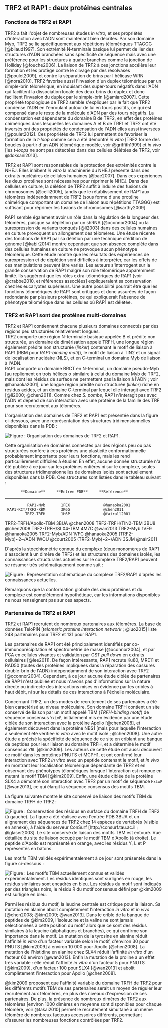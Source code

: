 ## TRF2 et RAP1 : deux protéines centrales

### Fonctions de TRF2 et RAP1

TRF2 a fait l'objet de nombreuses études *in vitro*, et ses propriétés
d'interaction avec l'ADN sont maintenant bien décrites.
Par son domaine Myb, TRF2 se lie spécifiquement aux répétitions télomériques
TTAGGG [@bilaud1997]. Son extrémité N-terminale basique lui permet de lier des
structures d'ADN branchées sans spécificité de séquence mais avec une préférence
pour les structures à quatre branches comme la jonction de Holliday
[@fouche2006]. La liaison de TRF2 à ces jonctions accélère leur formation et les
protège contre le clivage par des résolvases [@poulet2009], et contre la
séparation de brins par l'hélicase WRN [@nora2010]. TRF2 favorise aussi
l'invasion d'un duplex télomérique par un simple-brin télomérique, en induisant
des super-tours négatifs dans l'ADN qui facilitent la dissociation locale des
deux brins du duplex et donc facilitent l'invasion du duplex par le simple-brin
[@amiard2007]. Cette propriété topologique de TRF2 semble s'expliquer par le
fait que TRF2 condense l'ADN en l'enroulant autour de lui en tours positifs, ce
qui est compensé dans le reste de la molécule d'ADN par des tours négatifs.
La condensation est dépendante du domaine B de TRF2, en effet des protéines
chimériques dans lesquelles les domaines A et B de TRF1 et TRF2 ont été inversés
ont des propriétés de condensation de l'ADN elles aussi inversées [@poulet2012].
Ces propriétés de TRF2 lui permettent de favoriser la formation de la *t-loop*
comme cela a été démontré *in vitro* [TRF2 forme des boucles à partir d'un ADN
télomérique modèle, voir @griffith1999] et *in vivo* [les *t-loops* ne sont pas
détectées dans des cellules délétées de TRF2, voir @doksani2013].

TRF2 et RAP1 sont responsables de la protection des extrémités contre le NHEJ.
Elles inhibent *in vitro* la machinerie du NHEJ présente dans des extraits
nucléaires de cellules humaines [@bae2007]. Dans ces expériences les deux
protéines sont nécessaires pour réprimer le NHEJ. Dans des cellules en culture,
la délétion de TRF2 suffit à induire des fusions de chromosomes [@celli2005],
tandis que le rétablissement de RAP1 aux télomères indépendamment de TRF2 (sous
forme d'une protéine chimérique comportant un domaine de liaison aux répétitions
TTAGGG) est suffisant pour réprimer les fusions de chromosomes [@sarthy2009].

RAP1 semble également avoir un rôle dans la régulation de la longueur des
télomères, puisque sa déplétion par un shRNA [@oconnor2004] ou la surexpression
de variants tronqués [@li2003] dans des cellules humaines en culture provoquent
un allongement des télomères. Une étude récente des fonctions de RAP1 par sa
délétion par une technique d'édition de génome [@kabir2014] montre cependant que
son absence complète dans des cellules humaines en culture ne provoque aucun
phénotype télomérique. Cette étude montre que les résultats des expériences de
surexpression et de déplétion sont difficiles à interpréter, car les effets de
ces manipulations peuvent être variés. Les auteurs s'interrogent sur la grande
conservation de RAP1 malgré son rôle télomérique apparemment limité.
Ils suggèrent que les rôles extra-télomériques de RAP1 [voir @crabbe2010, et
références associées] expliqueraient sa conservation chez les eucaryotes
supérieurs. Une autre possibilité pourrait être que les fonctions télomériques
de RAP1 sont critiques et donc assurées de façon redondante par plusieurs
protéines, ce qui expliquerait l'absence de phénotype télomérique dans les
cellules où RAP1 est délétée.


### TRF2 et RAP1 sont des protéines multi-domaines

TRF2 et RAP1 contiennent chacune plusieurs domaines connectés par des régions
peu structurées relativement longues.  
TRF2 comporte une région N-terminale basique appelée B et prédite non
structurée, un domaine de dimérisation appelé TRFH, une longue région également
prédite non structurée (*linker*) contenant le motif de liaison à RAP1 (RBM pour
*RAP1-binding motif*), le motif de liaison à TIN2 et un signal de localisation
nucléaire (NLS), et en C-terminal un domaine Myb de liaison à l'ADN.  
RAP1 comporte un domaine BRCT en N-terminal, un domaine pseudo-Myb
[au repliement en trois hélices α similaire à celui du domaine Myb de TRF2,
mais dont les résidus de surface ne permettent pas la liaison à l'ADN ; voir
@hanaoka2001], une longue région prédite non structurée (*linker*) riche en
résidus acides, et un domaine C-terminal par lequel elle interagit avec TRF2
[@li2000; @chen2011]. Comme chez *S. pombe*, RAP1 n'interagit pas avec l'ADN et
dépend de son interaction avec une protéine de la famille des TRF pour son
recrutement aux télomères.

L'organisation des domaines de TRF2 et RAP1 est présentée dans la figure
ci-dessous, avec une représentation des structures tridimensionnelles
disponibles dans la PDB :

![Figure : Organisation des domaines de TRF2 et RAP1.](intro/figures/domaines-trf2-rap1.png)

Cette organisation en domaines connectés par des régions peu ou pas structurées
confère à ces protéines une plasticité conformationnelle probablement importante
pour leurs fonctions, mais les rend particulièrement difficiles à étudier.
En effet, aucune donnée structurale n'a été publiée à ce jour sur les protéines
entières ni sur le complexe, seules des structures tridimensionnelles de
domaines isolés sont actuellement disponibles dans la PDB. Ces structures sont
listées dans le tableau suivant :

           **Domaine**     **Entrée PDB**     **Référence**
----------------------    ----------------    ----------------
              RAP1-Myb       1FEX               @hanaoka2001
     RAP1-RCT/TRF2-RBM       3K6G               @chen2011
             TRF2-TRFH       1H6P               @fairall2001
  TRF2-TRFH/Apollo-TBM       3BUA               @chen2008
    TRF2-TRFH/TIN2-TBM       3BU8               @chen2008
    TRF2-TRFH/SLX4-TBM       4M7C               @wan2013
              TRF2-Myb       1VF9               @hanaoka2005
          TRF2-Myb/ADN       1VFC               @hanaoka2005
     (TRF2-Myb)~2~/ADN       1WOU               @court2005
     (TRF2-Myb)~2~/ADN       3SJM               @nair2011

D'après la stoechiométrie connue du complexe (deux monomères de RAP1 s'associent
à un dimère de TRF2) et les structures des domaines isolés, les connaissances
structurales actuelles sur le complexe TRF2/RAP1 peuvent se résumer très
schématiquement comme suit :

![Figure : Représentation schématique du complexe TRF2/RAP1 d'après les connaissances actuelles.](intro/figures/cplx-t2r1-schema.png)

Remarquons que la conformation globale des deux protéines et du complexe est
complètement hypothétique, car les informations disponibles ne nous renseignent
pas sur ces aspects.


### Partenaires de TRF2 et RAP1

TRF2 et RAP1 recrutent de nombreux partenaires aux télomères. La base de données
TeloPIN [*telomeric proteins interaction network* ; @luo2015] liste 248
partenaires pour TRF2 et 131 pour RAP1.

Les partenaires de RAP1 ont été principalement identifiés par
co-immunoprécipitation et spectrométrie de masse [@oconnor2004], et par PCA en
cellules vivantes et validation par GST *pull down* en extraits cellulaires
[@lee2011]. De façon intéressante, RAP1 recrute Ku80, MRE11 et RAD50 (toutes des
protéines impliquées dans la réparation des cassures double-brin de l'ADN)
indépendamment de son interaction avec TRF2 [@oconnor2004]. Cependant, à ce jour
aucune étude ciblée de partenaires de RAP1 n'est publiée et nous n'avons pas
d'informations sur la nature directe ou indirecte des interactions mises en
évidence par les cribles à haut débit, ni sur les détails de ces interactions
à l'échelle moléculaire.

Concernant TRF2, un des modes de recrutement de ses partenaires a été bien
caractérisé au niveau moléculaire. Son domaine TRFH contient un site conservé de
liaison par un motif appelé TBM (*TRFH-binding motif*) de séquence consensus
`YxLxP`, initialement mis en évidence par une étude ciblée de son interaction
avec la protéine Apollo [@chen2008], et également découvert dans la protéine
NBS1 [mais pour laquelle l'interaction a seulement été vérifiée *in vitro* avec
le motif isolé ; @chen2008]. Une autre étude a précisé la spécificité de
séquence de ce site en criblant une banque de peptides pour leur liaison au
domaine TRFH, et a déterminé le motif consensus `YRL` [@kim2009]. Les auteurs de
cette étude ont aussi découvert ce motif dans les protéines PNUTS et MCPH1, et
ont confirmé leur interaction avec TRF2 *in vitro* avec un peptide contenant le
motif, et *in vivo* en montrant leur localisation télomérique dépendante de TRF2
et en observant des phénotypes télomériques lorsque l'interaction est rompue en
mutant le motif TBM [@kim2009]. Enfin, une étude ciblée de la protéine SLX4
a démontré son interaction avec TRF2 par un motif de séquence `HxLxP`
[@wan2013], ce qui élargit la séquence consensus des motifs TBM.

La figure suivante montre le site conservé de liaison des motifs TBM du domaine
TRFH de TRF2 :

![Figure : **Conservation des résidus en surface du domaine TRFH de TRF2** (à gauche). La figure a été réalisée avec l'entrée PDB 3BUA et un alignement des séquences de TRF2 chez 14 espèces de vertébrés (visible en annexe), à l'aide du serveur ConSurf [<http://consurf.tau.ac.il> ; @glaser2003]. Le site conservé de liaison des motifs TBM est entouré. **Vue détaillée du site de liaison occupé par le motif TBM d'Apollo** (à droite). Le peptide d'Apollo est représenté en orange, avec les résidus Y, L et P représentés en bâtons.](intro/figures/trfh-consurf-tbm.png)

Les motifs TBM validés expérimentalement à ce jour sont présentés dans la figure
ci-dessous :

![Figure : Les motifs TBM actuellement connus et validés expérimentalement. Les résidus identiques sont surlignés en rouge, les résidus similaires sont encadrés en bleu. Les résidus du motif sont indiqués par des triangles noirs, le résidu R du motif consensus défini par @kim2009 est surligné en bleu.](intro/figures/tbms-connus.png)

Parmi les résidus du motif, la leucine centrale est critique pour la liaison.
Sa mutation en alanine abolit complètement l'interaction *in vitro* et *in vivo*
[@chen2008; @kim2009; @wan2013]. Dans le crible de la banque de peptides de
@kim2009, l'isoleucine et la valine ne sont jamais sélectionnées à cette
position du motif alors que ce sont des résidus similaires à la leucine
(aliphatiques et branchés), ce qui confirme son importance dans le motif.
La mutation de la tyrosine en alanine réduit l'affinité *in vitro* d'un facteur
variable selon le motif, d'environ 30 pour PNUTS [@kim2009] à environ 10 000
pour Apollo [@chen2008]. La mutation de l'histidine en alanine chez SLX4 réduit
l'affinité *in vitro* d'un facteur 60 environ [@wan2013]. Enfin la mutation de
la proline a un effet très variable : elle réduit l'affinité *in vitro* d'un
facteur 5 pour PNUTS [@kim2009], d'un facteur 100 pour SLX4 [@wan2013] et abolit
complètement l'interaction pour Apollo [@chen2008].

@kim2009 proposent que l'affinité variable du domaine TRFH de TRF2 pour les
différents motifs TBM de ses partenaires serait un moyen de réguler leur
recrutement aux télomères, en plus des niveaux d'expression de ces partenaires.
De plus, la présence de nombreux dimères de TRF2 aux télomères [environ 1000
dimères en moyenne sont disponibles pour chaque télomère, voir @takai2010]
permet le recrutement simultané à un même télomère de nombreux facteurs
accessoires différents, permettant d'assurer les nombreuses fonctions contrôlées
par TRF2.

